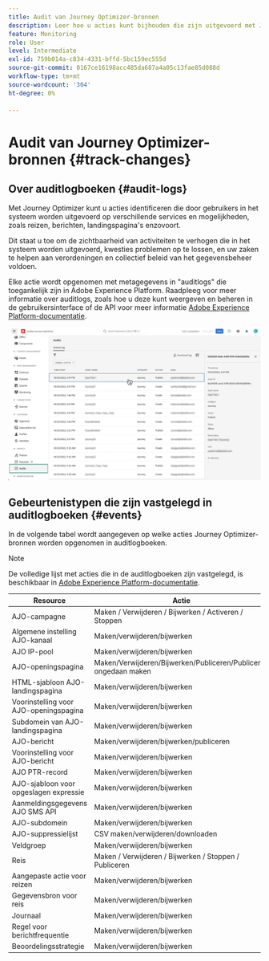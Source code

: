 ```yaml
---
title: Audit van Journey Optimizer-bronnen
description: Leer hoe u acties kunt bijhouden die zijn uitgevoerd met Journey Optimizer-bronnen.
feature: Monitoring
role: User
level: Intermediate
exl-id: 759b014a-c834-4331-bffd-5bc159ec555d
source-git-commit: 0167ce16198acc485da687a4a05c13fae85d088d
workflow-type: tm+mt
source-wordcount: '304'
ht-degree: 0%

---
```


# Audit van Journey Optimizer-bronnen {#track-changes}

## Over auditlogboeken {#audit-logs}

Met Journey Optimizer kunt u acties identificeren die door gebruikers in het systeem worden uitgevoerd op verschillende services en mogelijkheden, zoals reizen, berichten, landingspagina&#39;s enzovoort.

Dit staat u toe om de zichtbaarheid van activiteiten te verhogen die in het systeem worden uitgevoerd, kwesties problemen op te lossen, en uw zaken te helpen aan verordeningen en collectief beleid van het gegevensbeheer voldoen.

Elke actie wordt opgenomen met metagegevens in &quot;auditlogs&quot; die toegankelijk zijn in Adobe Experience Platform. Raadpleeg voor meer informatie over auditlogs, zoals hoe u deze kunt weergeven en beheren in de gebruikersinterface of de API voor meer informatie [Adobe Experience Platform-documentatie](https://experienceleague.adobe.com/docs/experience-platform/landing/governance-privacy-security/audit-logs/overview.html).

![](assets/audit-logs.png)

## Gebeurtenistypen die zijn vastgelegd in auditlogboeken {#events}

In de volgende tabel wordt aangegeven op welke acties Journey Optimizer-bronnen worden opgenomen in auditlogboeken.

>[!NOTE]
>
>De volledige lijst met acties die in de auditlogboeken zijn vastgelegd, is beschikbaar in [Adobe Experience Platform-documentatie](https://experienceleague.adobe.com/docs/experience-platform/landing/governance-privacy-security/audit-logs/overview.html#category).

| Resource | Actie |
|-----------|------------------|
| AJO-campagne | Maken / Verwijderen / Bijwerken / Activeren / Stoppen |
| Algemene instelling AJO-kanaal | Maken/verwijderen/bijwerken |
| AJO IP-pool | Maken/verwijderen/bijwerken |
| AJO-openingspagina | Maken/Verwijderen/Bijwerken/Publiceren/Publiceren ongedaan maken |
| HTML-sjabloon AJO-landingspagina | Maken/verwijderen/bijwerken |
| Voorinstelling voor AJO-openingspagina | Maken/verwijderen/bijwerken |
| Subdomein van AJO-landingspagina | Maken/verwijderen/bijwerken |
| AJO-bericht | Maken/verwijderen/bijwerken/publiceren |
| Voorinstelling voor AJO-bericht | Maken/verwijderen/bijwerken |
| AJO PTR-record | Maken/verwijderen/bijwerken |
| AJO-sjabloon voor opgeslagen expressie | Maken/verwijderen/bijwerken |
| Aanmeldingsgegevens AJO SMS API | Maken/verwijderen/bijwerken |
| AJO-subdomein | Maken/verwijderen/bijwerken |
| AJO-suppressielijst | CSV maken/verwijderen/downloaden |
| Veldgroep | Maken/verwijderen/bijwerken |
| Reis | Maken / Verwijderen / Bijwerken / Stoppen / Publiceren |
| Aangepaste actie voor reizen | Maken/verwijderen/bijwerken |
| Gegevensbron voor reis | Maken/verwijderen/bijwerken |
| Journaal | Maken/verwijderen/bijwerken |
| Regel voor berichtfrequentie | Maken/verwijderen/bijwerken |
| Beoordelingsstrategie | Maken/verwijderen/bijwerken |
